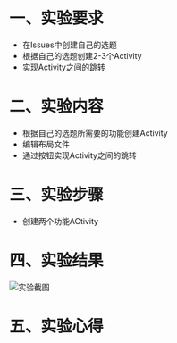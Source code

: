 # 一、实验要求

- 在Issues中创建自己的选题
- 根据自己的选题创建2-3个Activity
- 实现Activity之间的跳转

# 二、实验内容

- 根据自己的选题所需要的功能创建Activity
- 编辑布局文件
- 通过按钮实现Activity之间的跳转


# 三、实验步骤

- 创建两个功能ACtivity

# 四、实验结果

![实验截图]()

# 五、实验心得
